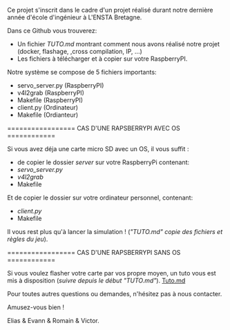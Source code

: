 Ce projet s'inscrit dans le cadre d'un projet réalisé durant notre dernière année d'école d'ingénieur à L'ENSTA Bretagne.

Dans ce Github vous trouverez:
* Un fichier _TUTO.md_ montrant comment nous avons réalisé notre projet (docker, flashage, ,cross compilation, IP, ...)
* Les fichiers à télécharger et à copier sur votre RaspberryPI.

Notre système se compose de 5 fichiers importants:

* servo_server.py (RaspberryPI)
* v4l2grab        (RaspberryPI)
* Makefile        (RaspberryPI)
* client.py       (Ordinateur)
* Makefile        (Ordianteur)

================= CAS D'UNE RAPSBERRYPI AVEC OS ============

Si vous avez déja une carte micro SD avec un OS, il vous suffit :
* de copier le dossier _server_ sur votre RaspberryPi contenant:
* _servo_server.py_
* _v4l2grab_
* Makefile

Et de copier le dossier  sur votre ordinateur personnel, contenant:
* _client.py_
* Makefile

Il vous rest plus qu'à lancer la simulation !
(*"TUTO.md" copie des fichiers et règles du jeu*).


================= CAS D'UNE RAPSBERRYPI SANS OS ============

Si vous voulez flasher votre carte par vos propre moyen, un tuto vous est mis à disposition (*suivre depuis le début "TUTO.md"*).
[Tuto.md](TUTO.md)


Pour toutes autres questions ou demandes, n'hésitez pas à nous contacter.

Amusez-vous bien !


Elias & Evann & Romain & Victor.
